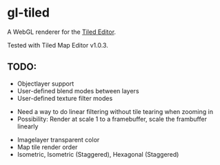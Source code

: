 # gl-tiled

A WebGL renderer for the [Tiled Editor](http://mapeditor.org).

Tested with Tiled Map Editor v1.0.3.

## TODO:

- Objectlayer support
- User-defined blend modes between layers
- User-defined texture filter modes
 * Need a way to do linear filtering without tile tearing when zooming in
 * Possibility: Render at scale 1 to a framebuffer, scale the frambuffer linearly
- Imagelayer transparent color
- Map tile render order
- Isometric, Isometric (Staggered), Hexagonal (Staggered)

